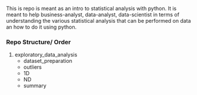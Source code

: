 This is repo is meant as an intro to statistical analysis with python. It is meant to help 
business-analyst, data-analyst, data-scientist in terms of understanding the various 
statistical analysis that can be performed on data an how to do it using python. 

### Repo Structure/ Order
1) exploratory_data_analysis
    * dataset_preparation
    * outliers
    * 1D 
    * ND
    * summary

